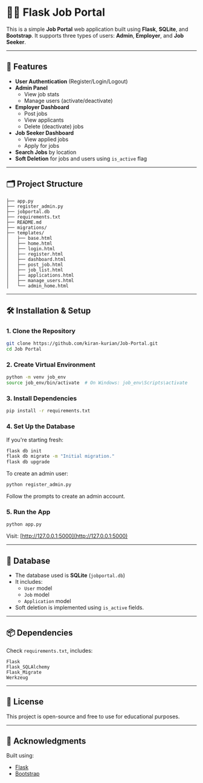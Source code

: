 # 🧑‍💼 Flask Job Portal

This is a simple **Job Portal** web application built using **Flask**, **SQLite**, and **Bootstrap**. It supports three types of users: **Admin**, **Employer**, and **Job Seeker**.

---

## 🚀 Features

- **User Authentication** (Register/Login/Logout)
- **Admin Panel**
  - View job stats
  - Manage users (activate/deactivate)
- **Employer Dashboard**
  - Post jobs
  - View applicants
  - Delete (deactivate) jobs
- **Job Seeker Dashboard**
  - View applied jobs
  - Apply for jobs
- **Search Jobs** by location
- **Soft Deletion** for jobs and users using `is_active` flag

---

## 🗂 Project Structure

```
├── app.py
├── register_admin.py
├── jobportal.db
├── requirements.txt
├── README.md
├── migrations/
├── templates/
│   ├── base.html
│   ├── home.html
│   ├── login.html
│   ├── register.html
│   ├── dashboard.html
│   ├── post_job.html
│   ├── job_list.html
│   ├── applications.html
│   ├── manage_users.html
│   └── admin_home.html
```

---

## 🛠 Installation & Setup

### 1. Clone the Repository

```bash
git clone https://github.com/kiran-kurian/Job-Portal.git
cd Job Portal
```

### 2. Create Virtual Environment

```bash
python -m venv job_env
source job_env/bin/activate  # On Windows: job_env\Scripts\activate
```

### 3. Install Dependencies

```bash
pip install -r requirements.txt
```

### 4. Set Up the Database

If you're starting fresh:

```bash
flask db init
flask db migrate -m "Initial migration."
flask db upgrade
```

To create an admin user:

```bash
python register_admin.py
```

Follow the prompts to create an admin account.

### 5. Run the App

```bash
python app.py
```

Visit: [http://127.0.0.1:5000](http://127.0.0.1:5000)

---

## 📂 Database

- The database used is **SQLite** (`jobportal.db`)
- It includes:
  - `User` model
  - `Job` model
  - `Application` model
- Soft deletion is implemented using `is_active` fields.

---

## 📦 Dependencies

Check `requirements.txt`, includes:

```
Flask
Flask_SQLAlchemy
Flask_Migrate
Werkzeug
```

---

## 📄 License

This project is open-source and free to use for educational purposes.

---

## 🙌 Acknowledgments

Built using:
- [Flask](https://flask.palletsprojects.com/)
- [Bootstrap](https://getbootstrap.com/)

